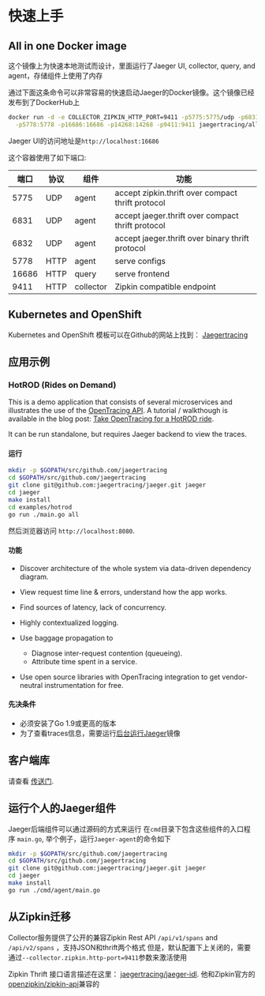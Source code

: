 # 快速上手

## All in one Docker image

这个镜像上为快速本地测试而设计，里面运行了Jaeger UI, collector, query, and agent，存储组件上使用了内存

通过下面这条命令可以非常容易的快速启动Jaeger的Docker镜像。这个镜像已经发布到了DockerHub上

```bash
docker run -d -e COLLECTOR_ZIPKIN_HTTP_PORT=9411 -p5775:5775/udp -p6831:6831/udp -p6832:6832/udp \
  -p5778:5778 -p16686:16686 -p14268:14268 -p9411:9411 jaegertracing/all-in-one:latest
```
Jaeger UI的访问地址是`http://localhost:16686`

这个容器使用了如下端口: 

端口 | 协议 | 组件 | 功能
---- | -------  | --------- | ---
5775 | UDP      | agent     | accept zipkin.thrift over compact thrift protocol
6831 | UDP      | agent     | accept jaeger.thrift over compact thrift protocol
6832 | UDP      | agent     | accept jaeger.thrift over binary thrift protocol
5778 | HTTP     | agent     | serve configs
16686| HTTP     | query     | serve frontend
9411 | HTTP     | collector | Zipkin compatible endpoint


## Kubernetes and OpenShift
Kubernetes and OpenShift 模板可以在Github的网站上找到： [Jaegertracing](https://github.com/jaegertracing/) 

## 应用示例

### HotROD (Rides on Demand)

This is a demo application that consists of several microservices and
illustrates the use of the [OpenTracing API](http://opentracing.io).
A tutorial / walkthough is available in the blog post:
[Take OpenTracing for a HotROD ride][hotrod-tutorial].

It can be run standalone, but requires Jaeger backend to view the
traces.

#### 运行

```bash
mkdir -p $GOPATH/src/github.com/jaegertracing
cd $GOPATH/src/github.com/jaegertracing
git clone git@github.com:jaegertracing/jaeger.git jaeger
cd jaeger
make install
cd examples/hotrod
go run ./main.go all
```

然后浏览器访问 `http://localhost:8080`.


#### 功能

-   Discover architecture of the whole system via data-driven dependency
    diagram.
-   View request time line & errors, understand how the app works.
-   Find sources of latency, lack of concurrency.
-   Highly contextualized logging.
-   Use baggage propagation to

    -   Diagnose inter-request contention (queueing).
    -   Attribute time spent in a service.

-   Use open source libraries with OpenTracing integration to get
    vendor-neutral instrumentation for free.

#### 先决条件

-   必须安装了Go 1.9或更高的版本
-   为了查看traces信息，需要运行[后台运行Jaeger](#all-in-one-docker-image)镜像

## 客户端库

请查看 [传送门](client_libraries.md).

## 运行个人的Jaeger组件
Jaeger后端组件可以通过源码的方式来运行
在`cmd`目录下包含这些组件的入口程序 `main.go`, 举个例子，运行`Jaeger-agent`的命令如下

```bash
mkdir -p $GOPATH/src/github.com/jaegertracing
cd $GOPATH/src/github.com/jaegertracing
git clone git@github.com:jaegertracing/jaeger.git jaeger
cd jaeger
make install
go run ./cmd/agent/main.go
```

## 从Zipkin迁移

Collector服务提供了公开的兼容Zipkin Rest API `/api/v1/spans` and `/api/v2/spans` ，支持JSON和thrift两个格式
但是，默认配置下上关闭的，需要通过`--collector.zipkin.http-port=9411`参数来激活使用
 
Zipkin Thrift 接口语言描述在这里： [jaegertracing/jaeger-idl](https://github.com/jaegertracing/jaeger-idl/blob/master/thrift/zipkincore.thrift).
他和Zipkin官方的 [openzipkin/zipkin-api](https://github.com/openzipkin/zipkin-api/blob/master/thrift/zipkinCore.thrift)兼容的

[hotrod-tutorial]: https://medium.com/@YuriShkuro/take-opentracing-for-a-hotrod-ride-f6e3141f7941
